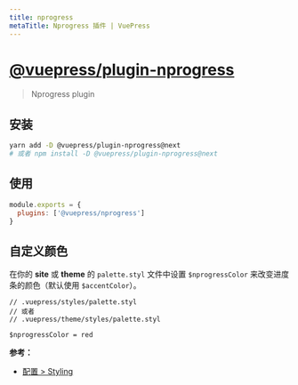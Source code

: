 ```yaml
---
title: nprogress
metaTitle: Nprogress 插件 | VuePress
---
```


# [@vuepress/plugin-nprogress](https://github.com/vuejs/vuepress/tree/master/packages/%40vuepress/plugin-nprogress)

> Nprogress plugin

## 安装

```bash
yarn add -D @vuepress/plugin-nprogress@next
# 或者 npm install -D @vuepress/plugin-nprogress@next
```

## 使用

```javascript
module.exports = {
  plugins: ['@vuepress/nprogress']
}
```

## 自定义颜色

在你的 __site__ 或 __theme__ 的 `palette.styl` 文件中设置 `$nprogressColor` 来改变进度条的颜色（默认使用 `$accentColor`）。

```stylus
// .vuepress/styles/palette.styl
// 或者
// .vuepress/theme/styles/palette.styl

$nprogressColor = red
```

**参考：**

- [配置 > Styling](../../api/config.md#styling)

